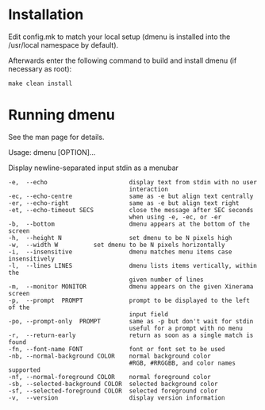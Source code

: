 # Installation


Edit config.mk to match your local setup (dmenu is installed into
the /usr/local namespace by default).

Afterwards enter the following command to build and install dmenu
(if necessary as root):

   ``` make clean install ```


# Running dmenu

See the man page for details.

Usage: dmenu [OPTION]...

Display newline-separated input stdin as a menubar

```
-e,  --echo                       display text from stdin with no user
                                  interaction
-ec, --echo-centre                same as -e but align text centrally
-er, --echo-right                 same as -e but align text right
-et, --echo-timeout SECS          close the message after SEC seconds
                                  when using -e, -ec, or -er
-b,  --bottom                     dmenu appears at the bottom of the screen
-h,  --height N                   set dmenu to be N pixels high
-w,  --width W 		  	set dmenu to be N pixels horizontally
-i,  --insensitive                dmenu matches menu items case insensitively
-l,  --lines LINES                dmenu lists items vertically, within the
                                  given number of lines
-m,  --monitor MONITOR            dmenu appears on the given Xinerama screen
-p,  --prompt  PROMPT             prompt to be displayed to the left of the
                                  input field
-po, --prompt-only  PROMPT        same as -p but don't wait for stdin
                                  useful for a prompt with no menu
-r,  --return-early               return as soon as a single match is found
-fn, --font-name FONT             font or font set to be used
-nb, --normal-background COLOR    normal background color
                                  #RGB, #RRGGBB, and color names supported
-nf, --normal-foreground COLOR    normal foreground color
-sb, --selected-background COLOR  selected background color
-sf, --selected-foreground COLOR  selected foreground color
-v,  --version                    display version information 
```